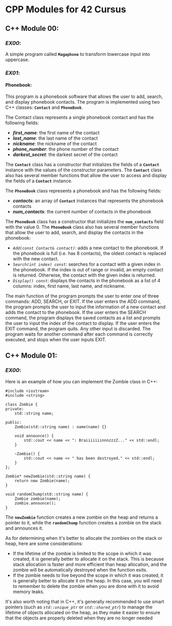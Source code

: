 # CPP Modules for 42 Cursus
## C++ Module 00:
### *EX00*:
A simple program called **`Magaphone`** to transform lowercase input into uppercase.
### *EX01*:
#### Phonebook:
This program is a phonebook software that allows the user to add, search, and display phonebook contacts. The program is implemented using two C++ classes: **`Contact`** and **`PhoneBook`**.

The Contact class represents a single phonebook contact and has the following fields:
- ***first_name***: the first name of the contact
- ***last_name***: the last name of the contact
- ***nickname***: the nickname of the contact
- ***phone_number***: the phone number of the contact
- ***darkest_secret***: the darkest secret of the contact

The **`Contact`** class has a constructor that initializes the fields of a **`Contact`** instance with the values of the constructor parameters. The **`Contact`** class also has several member functions that allow the user to access and display the fields of a **`Contact`** instance.

The **`PhoneBook`** class represents a phonebook and has the following fields:

- ***contacts***: an array of **`Contact`** instances that represents the phonebook contacts
- ***num_contacts***: the current number of contacts in the phonebook

The **`PhoneBook`** class has a constructor that initializes the **`num_contacts`** field with the value 0. The **`PhoneBook`** class also has several member functions that allow the user to add, search, and display the contacts in the phonebook:

- *`Add(const Contact& contact)`*: adds a new contact to the phonebook. If the phonebook is full (i.e. has 8 contacts), the oldest contact is replaced with the new contact.
- *`Search(int index) const`*: searches for a contact with a given index in the phonebook. If the index is out of range or invalid, an empty contact is returned. Otherwise, the contact with the given index is returned.
- *`Display() const`*: displays the contacts in the phonebook as a list of 4 columns: index, first name, last name, and nickname.

The main function of the program prompts the user to enter one of three commands: ADD, SEARCH, or EXIT. If the user enters the ADD command, the program prompts the user to input the information of a new contact and adds the contact to the phonebook. If the user enters the SEARCH command, the program displays the saved contacts as a list and prompts the user to input the index of the contact to display. If the user enters the EXIT command, the program quits. Any other input is discarded. The program waits for another command after each command is correctly executed, and stops when the user inputs EXIT.

## C++ Module 01:
### *EX00*:
Here is an example of how you can implement the Zombie class in C++:
```
#include <iostream>
#include <string>

class Zombie {
private:
    std::string name;

public:
    Zombie(std::string name) : name(name) {}

    void announce() {
        std::cout << name << ": BraiiiiiiinnnzzzZ..." << std::endl;
    }

    ~Zombie() {
        std::cout << name << " has been destroyed." << std::endl;
    }
};

Zombie* newZombie(std::string name) {
    return new Zombie(name);
}

void randomChump(std::string name) {
    Zombie zombie(name);
    zombie.announce();
}
```
The **`newZombie`** function creates a new zombie on the heap and returns a pointer to it, while the **`randomChump`** function creates a zombie on the stack and announces it.

As for determining when it's better to allocate the zombies on the stack or heap, here are some considerations:

- If the lifetime of the zombie is limited to the scope in which it was created, it is generally better to allocate it on the stack. This is because stack allocation is faster and more efficient than heap allocation, and the zombie will be automatically destroyed when the function exits.
- If the zombie needs to live beyond the scope in which it was created, it is generally better to allocate it on the heap. In this case, you will need to remember to delete the zombie when you are done with it to avoid memory leaks.

It's also worth noting that in C++, it's generally recommended to use smart pointers (such as *`std::unique_ptr`* or *`std::shared_ptr`*) to manage the lifetime of objects allocated on the heap, as they make it easier to ensure that the objects are properly deleted when they are no longer needed
